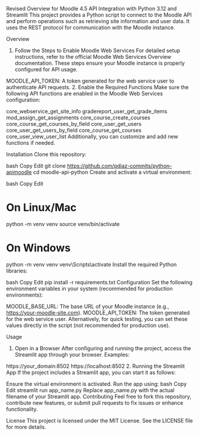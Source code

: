 Revised Overview for Moodle 4.5 API Integration with Python 3.12 and Streamlit
This project provides a Python script to connect to the Moodle API and perform operations such as retrieving site information and user data.
It uses the REST protocol for communication with the Moodle instance.

Overview
1. Follow the Steps to Enable Moodle Web Services
For detailed setup instructions, refer to the official Moodle Web Services Overview documentation.
These steps ensure your Moodle instance is properly configured for API usage.

MOODLE_API_TOKEN: A token generated for the web service user to authenticate API requests.
2. Enable the Required Functions
Make sure the following API functions are enabled in the Moodle Web Services configuration:

core_webservice_get_site_info
gradereport_user_get_grade_items
mod_assign_get_assignments
core_course_create_courses
core_course_get_courses_by_field
core_user_get_users
core_user_get_users_by_field
core_course_get_courses
core_user_view_user_list
Additionally, you can customize and add new functions if needed.

Installation
Clone this repository:

bash
Copy
Edit
git clone https://github.com/pdiaz-commits/python-apimoodle
cd moodle-api-python
Create and activate a virtual environment:

bash
Copy
Edit
# On Linux/Mac
python -m venv venv
source venv/bin/activate

# On Windows
python -m venv venv
venv\Scripts\activate
Install the required Python libraries:

bash
Copy
Edit
pip install -r requirements.txt
Configuration
Set the following environment variables in your system (recommended for production environments):

MOODLE_BASE_URL: The base URL of your Moodle instance (e.g., https://your-moodle-site.com).
MOODLE_API_TOKEN: The token generated for the web service user.
Alternatively, for quick testing, you can set these values directly in the script (not recommended for production use).

Usage
1. Open in a Browser
After configuring and running the project, access the Streamlit app through your browser. Examples:

https://your_domain:8502
https://localhost:8502
2. Running the Streamlit App
If the project includes a Streamlit app, you can start it as follows:

Ensure the virtual environment is activated.
Run the app using:
bash
Copy
Edit
streamlit run app_name.py
Replace app_name.py with the actual filename of your Streamlit app.
Contributing
Feel free to fork this repository, contribute new features, or submit pull requests to fix issues or enhance functionality.

License
This project is licensed under the MIT License. See the LICENSE file for more details.
